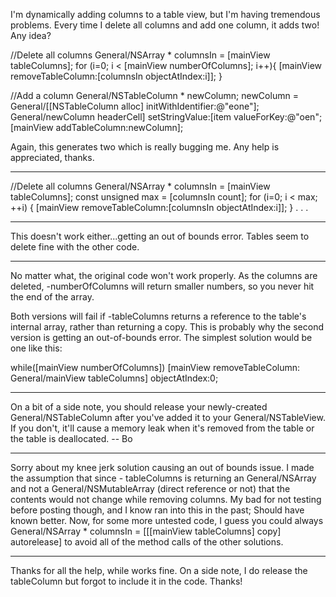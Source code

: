 I'm dynamically adding columns to a table view, but I'm having tremendous problems. Every time I delete all columns and add one column, it adds two! Any idea?

    
//Delete all columns
General/NSArray * columnsIn = [mainView tableColumns];
for (i=0; i < [mainView numberOfColumns]; i++){
[mainView removeTableColumn:[columnsIn objectAtIndex:i]];
}

//Add a column
General/NSTableColumn * newColumn;
newColumn = General/[[NSTableColumn alloc] initWithIdentifier:@"eone"];
General/newColumn headerCell] setStringValue:[item valueForKey:@"oen";
[mainView addTableColumn:newColumn];


Again, this generates two which is really bugging me. Any help is appreciated, thanks.

----
    
//Delete all columns
General/NSArray * columnsIn = [mainView tableColumns];
const unsigned max = [columnsIn count];
for (i=0; i < max; ++i) {
	[mainView removeTableColumn:[columnsIn objectAtIndex:i]];
}
.
.
.



----
This doesn't work either...getting an out of bounds error. Tables seem to delete fine with the other code.

----
No matter what, the original code won't work properly. As the columns are deleted, -numberOfColumns  will return smaller numbers, so you never hit the end of the array.

Both versions will fail if -tableColumns returns a reference to the table's internal array, rather than returning a copy. This is probably why the second version is getting an out-of-bounds error. The simplest solution would be one like this:

    
while([mainView numberOfColumns])
	[mainView removeTableColumn:
		General/mainView tableColumns] objectAtIndex:0;



----

On a bit of a side note, you should release your newly-created General/NSTableColumn after you've added it to your General/NSTableView.  If you don't, it'll cause a memory leak when it's removed from the table or the table is deallocated.  -- Bo

----
Sorry about my knee jerk solution causing an out of bounds issue. I made the assumption that since      - tableColumns  is returning an General/NSArray and not a General/NSMutableArray (direct reference or not) that the contents would not change while removing columns. My bad for not testing before posting though, and I know ran into this in the past; Should have known better. Now, for some more untested code, I guess you could always      General/NSArray * columnsIn = [[[mainView tableColumns] copy] autorelease]  to avoid all of the method calls of the other solutions.

----
Thanks for all the help, while works fine. On a side note, I do release the tableColumn but forgot to include it in the code. Thanks!
